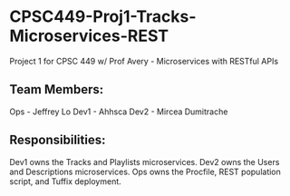 # CPSC449-Proj1-Tracks-Microservices-REST
Project 1 for CPSC 449 w/ Prof Avery - Microservices with RESTful APIs

## Team Members:
Ops  - Jeffrey Lo
Dev1 - Ahhsca
Dev2 - Mircea Dumitrache


## Responsibilities:
Dev1  owns the Tracks and Playlists microservices.
Dev2  owns the Users and Descriptions microservices.
Ops   owns the Procfile, REST population script, and Tuffix deployment.
